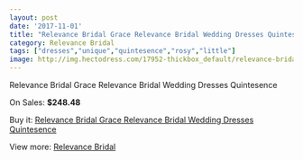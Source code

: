 ```yaml
---
layout: post
date: '2017-11-01'
title: "Relevance Bridal Grace Relevance Bridal Wedding Dresses Quintesence"
category: Relevance Bridal
tags: ["dresses","unique","quintesence","rosy","little"]
image: http://img.hectodress.com/17952-thickbox_default/relevance-bridal-grace-relevance-bridal-wedding-dresses-quintesence.jpg
---
```

Relevance Bridal Grace Relevance Bridal Wedding Dresses Quintesence

On Sales: **$248.48**
<a href="https://www.hectodress.com/relevance-bridal/8457-relevance-bridal-grace-relevance-bridal-wedding-dresses-quintesence.html"><amp-img layout="responsive" width="600" height="600" src="//img.hectodress.com/17952-thickbox_default/relevance-bridal-grace-relevance-bridal-wedding-dresses-quintesence.jpg" alt="Relevance Bridal Grace Relevance Bridal Wedding Dresses Quintesence 0" /></a>
<a href="https://www.hectodress.com/relevance-bridal/8457-relevance-bridal-grace-relevance-bridal-wedding-dresses-quintesence.html"><amp-img layout="responsive" width="600" height="600" src="//img.hectodress.com/17953-thickbox_default/relevance-bridal-grace-relevance-bridal-wedding-dresses-quintesence.jpg" alt="Relevance Bridal Grace Relevance Bridal Wedding Dresses Quintesence 1" /></a>

Buy it: [Relevance Bridal Grace Relevance Bridal Wedding Dresses Quintesence](https://www.hectodress.com/relevance-bridal/8457-relevance-bridal-grace-relevance-bridal-wedding-dresses-quintesence.html "Relevance Bridal Grace Relevance Bridal Wedding Dresses Quintesence")

View more: [Relevance Bridal](https://www.hectodress.com/143-relevance-bridal "Relevance Bridal")